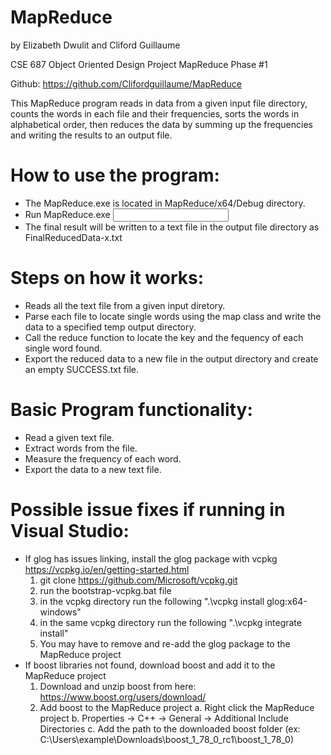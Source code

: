 # MapReduce
by Elizabeth Dwulit and Cliford Guillaume

CSE 687 Object Oriented Design
Project MapReduce
Phase #1

Github: https://github.com/Clifordguillaume/MapReduce

This MapReduce program reads in data from a given input file directory,
counts the words in each file and their frequencies, sorts the words in
alphabetical order, then reduces the data by summing up the frequencies
and writing the results to an output file.

# How to use the program:
- The MapReduce.exe is located in MapReduce/x64/Debug directory.
- Run MapReduce.exe <input file directory path> <output file directory path> <temp file drectory path> 
- The final result will be written to a text file in the output file directory as FinalReducedData-x.txt

# Steps on how it works:
- Reads all the text file from a given input diretory.
- Parse each file to locate single words using the map class and write the data to a specified temp output directory.
- Call the reduce function to locate the key and the fequency of each single word found.
- Export the reduced data to a new file in the output directory and create an empty SUCCESS.txt file.

# Basic Program functionality:
- Read a given text file.
- Extract words from the file.
- Measure the frequency of each word.
- Export the data to a new text file.

# Possible issue fixes if running in Visual Studio:
- If glog has issues linking, install the glog package with vcpkg https://vcpkg.io/en/getting-started.html
	1. git clone https://github.com/Microsoft/vcpkg.git
	2. run the bootstrap-vcpkg.bat file
	3. in the vcpkg directory run the following ".\vcpkg install glog:x64-windows"
	4. in the same vcpkg directory run the following ".\vcpkg integrate install"
	5. You may have to remove and re-add the glog package to the MapReduce project
- If boost libraries not found, download boost and add it to the MapReduce project
	1. Download and unzip boost from here: https://www.boost.org/users/download/
	2. Add boost to the MapReduce project
		a. Right click the MapReduce project
		b. Properties -> C++ -> General -> Additional Include Directories
		c. Add the path to the downloaded boost folder (ex: C:\Users\example\Downloads\boost_1_78_0_rc1\boost_1_78_0)
